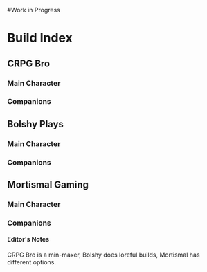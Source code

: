 #Work in Progress

# Build Index

## CRPG Bro

### Main Character

### Companions

## Bolshy Plays

### Main Character

### Companions

## Mortismal Gaming

### Main Character

### Companions

#### Editor's Notes

CRPG Bro is a min-maxer, Bolshy does loreful builds, Mortismal has different options.
